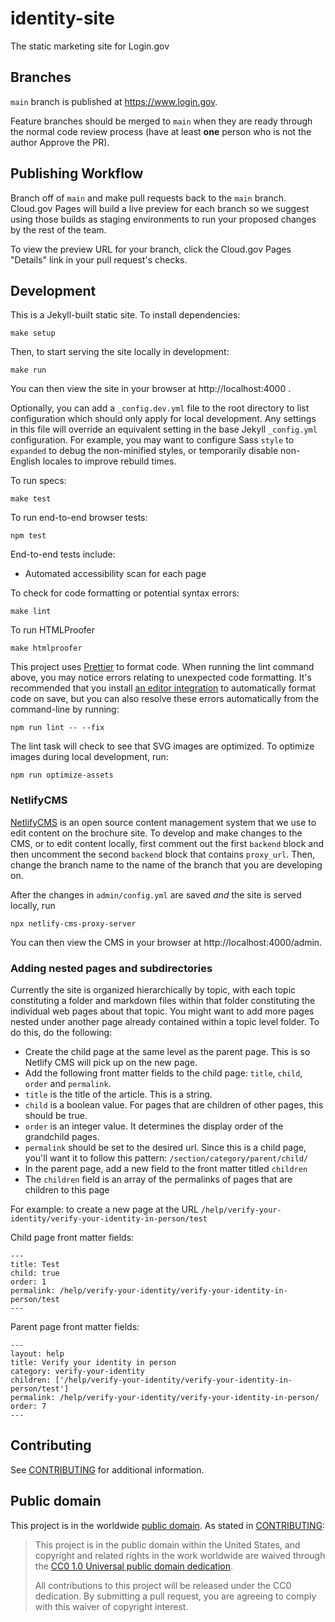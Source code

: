 # identity-site

The static marketing site for Login.gov

## Branches

`main` branch is published at https://www.login.gov.

Feature branches should be merged to `main` when they are ready through the normal code review process (have at least **one** person who is not the author Approve the PR).

## Publishing Workflow

Branch off of `main` and make pull requests back to the `main` branch. Cloud.gov Pages will build a live preview for each branch so we suggest using those builds as staging environments to run your proposed changes by the rest of the team.

To view the preview URL for your branch, click the Cloud.gov Pages "Details" link in your pull request's checks.

## Development

This is a Jekyll-built static site. To install dependencies:

```
make setup
```

Then, to start serving the site locally in development:

```
make run
```

You can then view the site in your browser at http://localhost:4000 .

Optionally, you can add a `_config.dev.yml` file to the root directory to list configuration which should only apply for local development. Any settings in this file will override an equivalent setting in the base Jekyll `_config.yml` configuration. For example, you may want to configure Sass `style` to `expanded` to debug the non-minified styles, or temporarily disable non-English locales to improve rebuild times.

To run specs:

```
make test
```

To run end-to-end browser tests:

```
npm test
```

End-to-end tests include:

- Automated accessibility scan for each page

To check for code formatting or potential syntax errors:

```
make lint
```

To run HTMLProofer

```
make htmlproofer
```

This project uses [Prettier](https://prettier.io/) to format code. When running the lint command above, you may notice errors relating to unexpected code formatting. It's recommended that you install [an editor integration](https://prettier.io/docs/en/editors.html) to automatically format code on save, but you can also resolve these errors automatically from the command-line by running:

```
npm run lint -- --fix
```

The lint task will check to see that SVG images are optimized. To optimize images during local development, run:

```
npm run optimize-assets
```

### NetlifyCMS
[NetlifyCMS](https://www.netlifycms.org/) is an open source content management system that we use to edit content on the brochure site. To develop and make changes to the CMS, or to edit content locally, first comment out the first `backend` block and then uncomment the second `backend` block that contains `proxy_url`. Then, change the branch name to the name of the branch that you are developing on.

After the changes in `admin/config.yml` are saved *and* the site is served locally, run
```
npx netlify-cms-proxy-server
```

You can then view the CMS in your browser at http://localhost:4000/admin.

### Adding nested pages and subdirectories
Currently the site is organized hierarchically by topic, with each topic constituting a folder and markdown files within that folder constituting the individual web pages about that topic. You might want to add more pages nested under another page already contained within a topic level folder. To do this, do the following:
- Create the child page at the same level as the parent page. This is so Netlify CMS will pick up on the new page.
- Add the following front matter fields to the child page: `title`, `child`, `order` and `permalink`.
- `title` is the title of the article. This is a string.
- `child` is a boolean value. For pages that are children of other pages, this should be true.
- `order` is an integer value. It determines the display order of the grandchild pages.
- `permalink` should be set to the desired url. Since this is a child page, you'll want it to follow this pattern: `/section/category/parent/child/`
- In the parent page, add a new field to the front matter titled `children`
- The `children` field is an array of the permalinks of pages that are children to this page

For example: to create a new page at the URL `/help/verify-your-identity/verify-your-identity-in-person/test`

Child page front matter fields:
```
---
title: Test
child: true
order: 1
permalink: /help/verify-your-identity/verify-your-identity-in-person/test
---
```

Parent page front matter fields:
```
---
layout: help
title: Verify your identity in person
category: verify-your-identity
children: ['/help/verify-your-identity/verify-your-identity-in-person/test']
permalink: /help/verify-your-identity/verify-your-identity-in-person/
order: 7
---
```

## Contributing

See [CONTRIBUTING](CONTRIBUTING.md) for additional information.

## Public domain

This project is in the worldwide [public domain](LICENSE.md). As stated in [CONTRIBUTING](CONTRIBUTING.md):

> This project is in the public domain within the United States, and copyright and related rights in the work worldwide are waived through the [CC0 1.0 Universal public domain dedication](https://creativecommons.org/publicdomain/zero/1.0/).
>
> All contributions to this project will be released under the CC0 dedication. By submitting a pull request, you are agreeing to comply with this waiver of copyright interest.
